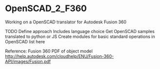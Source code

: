 OpenSCAD_2_F360
===============
Working on a OpenSCAD translator for Autodesk Fusion 360

TODO
Define approach
Includes language choice
Get OpenSCAD samples translated to python or JS
Create modules for basic standard operations in OpenSCAD
list here
 
 Reference:
 Fusion 360 PDF of object model http://help.autodesk.com/cloudhelp/ENU/Fusion-360-API/images/Fusion.pdf
